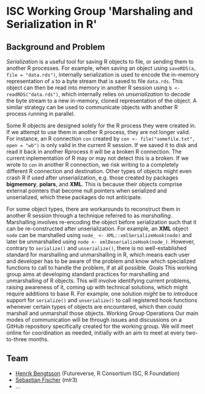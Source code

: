 # ISC Working Group 'Marshaling and Serialization in R'

## Background and Problem

_Serialization_ is a useful tool for saving R objects to file, or
sending them to another R processes. For example, when saving an
object using `saveRDS(a, file = "data.rds")`, internally serialization
is used to encode the in-memory representation of `a` to a byte stream
that is saved to file `data.rds`. This object can then be read into
memory in another R session using `b <- readRDS("data.rds")`, which
internally relies on _unserialization_ to decode the byte stream to a
new in-memory, cloned representation of the object.  A similar
strategy can be used to communicate objects with another R process
running in parallel.

Some R objects are designed solely for the R process they were created
in. If we attempt to use them in another R process, they are not
longer valid.  For instance, an R connection `con` created by `con <-
file("somefile.txt", open = "wb")` is only valid in the current R
session. If we saved it to disk and read it back in another Rprocess
it will be a broken R connection.  The current inplementation of R may
or may not detect this is a broken. If we wrote to `con` in another R
connection, we risk writing to a completely different R connection and
destination.  Other types of objects might even crash R if used after
unserialization, e.g. those created by packages **bigmemory**,
**polars**, and **XML**.  This is because their objects comprise
external pointers that become null pointers when serialized and
unserialized, which these packages do not anticipate.

For some object types, there are workarounds to reconstruct them in
another R session through a technique referred to as
_marshalling_. Marshalling involves re-encoding the object before
serialization such that it can be re-constructed after
unserialization. For example, an **XML** object `node` can be
marshalled using `node_ <- XML::xmlSerializeHook(node)` and later be
unmarshalled using `node <- xmlDeserializeHook(node_)`.  However,
contrary to `serialize()` and `unserialize()`, there is no
well-established standard for marshalling and unmarshalling in R,
which means each user and developer has to be aware of the problem and
know which specialized functions to call to handle the problem, if at
all possible.  Goals This working group aims at developing standard
practices for marshalling and unmarshalling of R objects.  This will
involve identifying current problems, raising awareness of it, coming
up with technical solutions, which might require additions to base
R. For example, one solution _might_ be to introduce support for
`serialize()` and `unserialize()` to call registered hook functions
whenever certain types of objects are encountered, which then could
marshall and unmarshall those objects.  Working Group Operations Our
main modes of communication will be through issues and discussions on
a GitHub repository specifically created for the working group. We
will meet online for coordination as needed, initially with an aim to
meet at every two-to-three months.


## Team

* [Henrik Bengtsson](https://github.com/HenrikBengtsson) (Futureverse, R Consortium ISC, R Foundation)
* [Sebastian Fischer](https://github.com/sebffischer) (mlr3)
* ...
